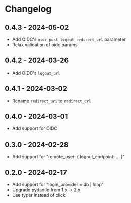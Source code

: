 # Changelog

## 0.4.3 - 2024-05-02

- Add OIDC's `oidc_post_logout_redirect_url` parameter
- Relax validation of oidc params

## 0.4.2 - 2024-03-26

- Add OIDC's `logout_url`

## 0.4.1 - 2024-03-02

- Rename `redirect_uri` to `redirect_url`

## 0.4.0 - 2024-03-01

- Add support for OIDC

## 0.3.0 - 2024-02-28
- Add support for "remote_user: { logout_endpoint: ... }"

## 0.2.0 - 2024-02-17

- Add support for "login_provider = db | ldap"
- Upgrade pydantic from 1.x -> 2.x
- Use typer instead of click
